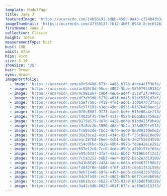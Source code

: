 ```yaml
---
template: ModelPage
title: Jade J
featuredImage: 'https://ucarecdn.com/14b58e91-8dbb-4509-9a43-c374043b3aad/'
imageThumbnail: 'https://ucarecdn.com/47f5813f-fb12-4b0f-8940-8cec652b2605/'
firstName: Jade J
collection: Classic
height: 164cm
measurementType: bust
bust: 10B
waist: 67cm
hips: 81cm
size: 8-10
shoeSize: '35'
hair: Brown
eyes: Brown
imagePortfolio:
  - image: 'https://ucarecdn.com/a9e5d486-673c-4a86-b178-daee4df336fe/'
  - image: 'https://ucarecdn.com/ac655f0d-96ce-4862-9bae-555979349134/'
  - image: 'https://ucarecdn.com/9c991a67-c9b4-4e6a-ad4f-3518f2f7940c/'
  - image: 'https://ucarecdn.com/df3eb3d0-6270-403f-bd45-92ef5501d7df/'
  - image: 'https://ucarecdn.com/c5ef7a6c-7418-4fe1-add1-3c0b47073fac/'
  - image: 'https://ucarecdn.com/6c57f193-b3eb-49ec-8951-61576469aec1/'
  - image: 'https://ucarecdn.com/0f8c608f-9173-4ae0-bc6e-915e00a4e213/'
  - image: 'https://ucarecdn.com/1402bf45-f9ef-4117-8570-b6bab87459e2/'
  - image: 'https://ucarecdn.com/9175a575-de7d-4428-86d8-91bda23f8b49/'
  - image: 'https://ucarecdn.com/c9a8dc2b-5050-48de-9b2a-358d020fe912/'
  - image: 'https://ucarecdn.com/fc60e2de-fbc3-46f6-ae09-9a909330e8e2/'
  - image: 'https://ucarecdn.com/36a3bce2-4ce1-434c-95cf-f35c98010ed9/'
  - image: 'https://ucarecdn.com/eac387b8-06ee-4cb1-8ae8-2edf55034550/'
  - image: 'https://ucarecdn.com/c54c86bc-b919-40b4-9976-fe0e42e1e291/'
  - image: 'https://ucarecdn.com/657e12c0-7cc8-4cda-89db-a260157ef69e/'
  - image: 'https://ucarecdn.com/e99c634f-dfaf-4a1a-bb41-78196b4f12d1/'
  - image: 'https://ucarecdn.com/7c5a3252-b6b3-4ae4-8502-b2a2e2d19180/'
  - image: 'https://ucarecdn.com/b41b8f49-2424-4eca-bd6b-e9b4037f98b7/'
  - image: 'https://ucarecdn.com/fd842f8e-5b84-4f6f-a258-c6661f43c556/'
  - image: 'https://ucarecdn.com/9eb71446-b9fe-4454-bed6-c8a4d3367d05/'
  - image: 'https://ucarecdn.com/44c5fbd5-cec5-48d4-8855-66f7ca64b056/'
  - image: 'https://ucarecdn.com/e861bccc-8b22-4730-93a9-672bd0fb0228/'
  - image: 'https://ucarecdn.com/3a42cbd6-0823-481f-b75c-acf0d5d153f3/'
---
```



